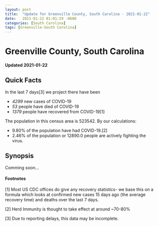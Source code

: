 ```yaml
---
layout: post
title:  "Update for Greenville County, South Carolina - 2021-01-22"
date:   2021-01-22 01:01:29 -0600
categories: [South Carolina]
tags: [Greenville-South Carolina]
---
```


# Greenville County, South Carolina
#### Updated 2021-01-22

## Quick Facts

In the last 7 days[3] we project there have been
- *4299* new cases of COVID-19
- *53* people have died of COVID-19
- *1379* people have recovered from COVID-19[1]

The population in this census area is 523542. By our calculations:
- 9.80% of the population have had COVID-19.[2]
- 2.46% of the population or 12890.0 people are actively fighting the virus.

## Synopsis

Comming soon...


#### Footnotes

[1] Most US CDC offices do give any recovery statistics- we base this on a formula which looks at confirmed new cases
15 days ago (the average recovery time) and deaths over the last 7 days.

[2] Herd Immunity is thought to take effect at around ~70-80%

[3] Due to reporting delays, this data may be incomplete.
 
    